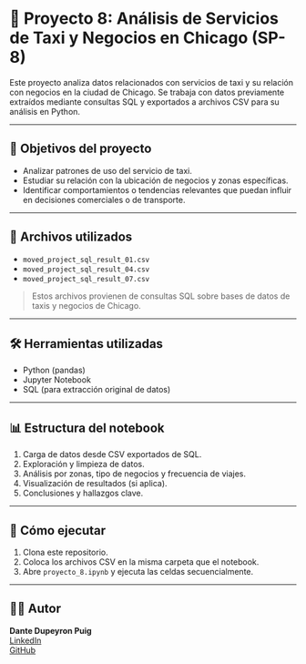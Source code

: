 # 🚖 Proyecto 8: Análisis de Servicios de Taxi y Negocios en Chicago  (SP-8)

Este proyecto analiza datos relacionados con servicios de taxi y su relación con negocios en la ciudad de Chicago. Se trabaja con datos previamente extraídos mediante consultas SQL y exportados a archivos CSV para su análisis en Python.

---

## 📌 Objetivos del proyecto
- Analizar patrones de uso del servicio de taxi.
- Estudiar su relación con la ubicación de negocios y zonas específicas.
- Identificar comportamientos o tendencias relevantes que puedan influir en decisiones comerciales o de transporte.

---

## 📁 Archivos utilizados
- `moved_project_sql_result_01.csv`  
- `moved_project_sql_result_04.csv`  
- `moved_project_sql_result_07.csv`

> Estos archivos provienen de consultas SQL sobre bases de datos de taxis y negocios de Chicago.

---

## 🛠 Herramientas utilizadas
- Python (pandas)
- Jupyter Notebook
- SQL (para extracción original de datos)

---

## 📊 Estructura del notebook
1. Carga de datos desde CSV exportados de SQL.
2. Exploración y limpieza de datos.
3. Análisis por zonas, tipo de negocios y frecuencia de viajes.
4. Visualización de resultados (si aplica).
5. Conclusiones y hallazgos clave.

---

## 🚀 Cómo ejecutar
1. Clona este repositorio.
2. Coloca los archivos CSV en la misma carpeta que el notebook.
3. Abre `proyecto_8.ipynb` y ejecuta las celdas secuencialmente.

---

## 🧑‍💻 Autor
**Dante Dupeyron Puig**   
[LinkedIn](https://www.linkedin.com/in/dantedupeyron/)  
[GitHub](https://github.com/DANTEDUPEYRON21)

